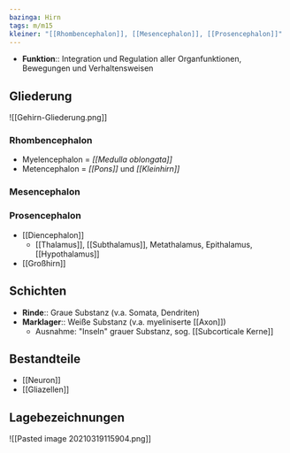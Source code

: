 ```yaml
---
bazinga: Hirn
tags: m/m15
kleiner: "[[Rhombencephalon]], [[Mesencephalon]], [[Prosencephalon]]"
---
```

- **Funktion**:: Integration und Regulation aller Organfunktionen, Bewegungen und Verhaltensweisen

## Gliederung
![[Gehirn-Gliederung.png]]

### Rhombencephalon
- Myelencephalon = *[[Medulla oblongata]]*
- Metencephalon = *[[Pons]]* und *[[Kleinhirn]]*
### Mesencephalon
### Prosencephalon
- [[Diencephalon]]
	- [[Thalamus]], [[Subthalamus]], Metathalamus, Epithalamus, [[Hypothalamus]]
- [[Großhirn]]

## Schichten
- **Rinde**:: Graue Substanz (v.a. Somata, Dendriten)
- **Marklager**:: Weiße Substanz (v.a. myeliniserte [[Axon]])
	- Ausnahme: "Inseln" grauer Substanz, sog. [[Subcorticale Kerne]]

## Bestandteile
- [[Neuron]]
- [[Gliazellen]]

## Lagebezeichnungen
![[Pasted image 20210319115904.png]]